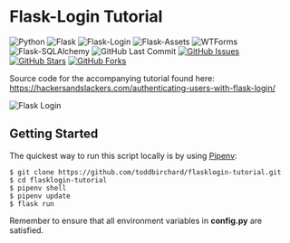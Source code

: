 # Flask-Login Tutorial

![Python](https://img.shields.io/badge/Python-v3.7-blue.svg?logo=python&longCache=true&logoColor=white&colorB=5e81ac&style=flat-square&colorA=4c566a)
![Flask](https://img.shields.io/badge/Flask-v1.1.1-blue.svg?longCache=true&logo=flask&style=flat-square&logoColor=white&colorB=5e81ac&colorA=4c566a)
![Flask-Login](https://img.shields.io/badge/Flask--Login-v0.4.1-blue.svg?longCache=true&logo=flask&style=flat-square&logoColor=white&colorB=5e81ac&colorA=4c566a)
![Flask-Assets](https://img.shields.io/badge/Flask--Assets-v0.12-blue.svg?longCache=true&logo=flask&style=flat-square&logoColor=white&colorB=5e81ac&colorA=4c566a)
![WTForms](https://img.shields.io/badge/WTForms-v2.2.1-blue.svg?longCache=true&logo=python&style=flat-square&logoColor=white&colorB=5e81ac&colorA=4c566a)
![Flask-SQLAlchemy](https://img.shields.io/badge/Flask--SQLAlchemy-v2.4.1-red.svg?longCache=true&style=flat-square&logo=scala&logoColor=white&colorA=4c566a&colorB=bf616a)
![GitHub Last Commit](https://img.shields.io/github/last-commit/google/skia.svg?style=flat-square&colorA=4c566a&colorB=a3be8c&logo=GitHub)
[![GitHub Issues](https://img.shields.io/github/issues/toddbirchard/flasklogin-tutorial.svg?style=flat-square&colorA=4c566a&logo=GitHub&colorB=ebcb8b)](https://github.com/toddbirchard/flasklogin-tutorial/issues)
[![GitHub Stars](https://img.shields.io/github/stars/toddbirchard/flasklogin-tutorial.svg?style=flat-square&colorA=4c566a&logo=GitHub&colorB=ebcb8b)](https://github.com/toddbirchard/flasklogin-tutorial/stargazers)
[![GitHub Forks](https://img.shields.io/github/forks/toddbirchard/flasklogin-tutorial.svg?style=flat-square&colorA=4c566a&logo=GitHub&colorB=ebcb8b)](https://github.com/toddbirchard/flasklogin-tutorial/network)

Source code for the accompanying tutorial found here: https://hackersandslackers.com/authenticating-users-with-flask-login/

![Flask Login](https://storage.googleapis.com/hackersandslackers-cdn/2019/06/flasklogin@2x.jpg)

## Getting Started

The quickest way to run this script locally is by using [Pipenv](https://pipenv-fork.readthedocs.io/en/latest/):

```shell
$ git clone https://github.com/toddbirchard/flasklogin-tutorial.git
$ cd flasklogin-tutorial
$ pipenv shell
$ pipenv update
$ flask run
```

Remember to ensure that all environment variables in **config.py** are satisfied.
